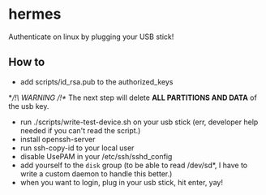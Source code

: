 # hermes

Authenticate on linux by plugging your USB stick!


## How to

- add scripts/id\_rsa.pub to the authorized\_keys

**/!\ WARNING /!\** The next step will delete **ALL PARTITIONS AND DATA** of the usb key.

- run ./scripts/write-test-device.sh on your usb stick (err, developer
  help needed if you can't read the script.)
- install openssh-server
- run ssh-copy-id to your local user
- disable UsePAM in your /etc/ssh/sshd_config
- add yourself to the `disk` group (to be able to read /dev/sd*, I have to write a custom daemon to handle this better.)
- when you want to login, plug in your usb stick, hit enter, yay!
